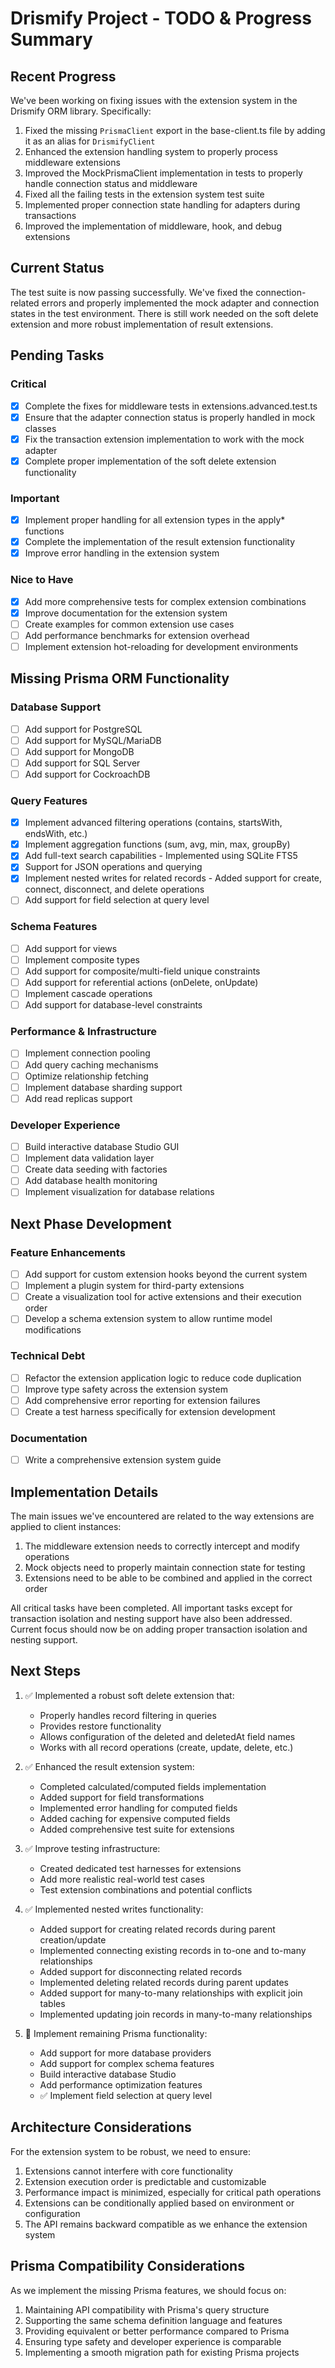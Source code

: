 # Drismify Project - TODO & Progress Summary

## Recent Progress

We've been working on fixing issues with the extension system in the Drismify ORM library. Specifically:

1. Fixed the missing `PrismaClient` export in the base-client.ts file by adding it as an alias for `DrismifyClient`
2. Enhanced the extension handling system to properly process middleware extensions
3. Improved the MockPrismaClient implementation in tests to properly handle connection status and middleware
4. Fixed all the failing tests in the extension system test suite
5. Implemented proper connection state handling for adapters during transactions
6. Improved the implementation of middleware, hook, and debug extensions

## Current Status

The test suite is now passing successfully. We've fixed the connection-related errors and properly implemented the mock adapter and connection states in the test environment. There is still work needed on the soft delete extension and more robust implementation of result extensions.

## Pending Tasks

### Critical

- [x] Complete the fixes for middleware tests in extensions.advanced.test.ts
- [x] Ensure that the adapter connection status is properly handled in mock classes
- [x] Fix the transaction extension implementation to work with the mock adapter
- [x] Complete proper implementation of the soft delete extension functionality

### Important

- [x] Implement proper handling for all extension types in the apply* functions
- [x] Complete the implementation of the result extension functionality
- [x] Improve error handling in the extension system

### Nice to Have

- [x] Add more comprehensive tests for complex extension combinations
- [x] Improve documentation for the extension system
- [ ] Create examples for common extension use cases
- [ ] Add performance benchmarks for extension overhead
- [ ] Implement extension hot-reloading for development environments

## Missing Prisma ORM Functionality

### Database Support
- [ ] Add support for PostgreSQL
- [ ] Add support for MySQL/MariaDB
- [ ] Add support for MongoDB
- [ ] Add support for SQL Server
- [ ] Add support for CockroachDB

### Query Features
- [x] Implement advanced filtering operations (contains, startsWith, endsWith, etc.)
- [x] Implement aggregation functions (sum, avg, min, max, groupBy)
- [x] Add full-text search capabilities - Implemented using SQLite FTS5
- [x] Support for JSON operations and querying
- [x] Implement nested writes for related records - Added support for create, connect, disconnect, and delete operations
- [ ] Add support for field selection at query level

### Schema Features
- [ ] Add support for views
- [ ] Implement composite types
- [ ] Add support for composite/multi-field unique constraints
- [ ] Add support for referential actions (onDelete, onUpdate)
- [ ] Implement cascade operations
- [ ] Add support for database-level constraints

### Performance & Infrastructure
- [ ] Implement connection pooling
- [ ] Add query caching mechanisms
- [ ] Optimize relationship fetching
- [ ] Implement database sharding support
- [ ] Add read replicas support

### Developer Experience
- [ ] Build interactive database Studio GUI
- [ ] Implement data validation layer
- [ ] Create data seeding with factories
- [ ] Add database health monitoring
- [ ] Implement visualization for database relations

## Next Phase Development

### Feature Enhancements

- [ ] Add support for custom extension hooks beyond the current system
- [ ] Implement a plugin system for third-party extensions
- [ ] Create a visualization tool for active extensions and their execution order
- [ ] Develop a schema extension system to allow runtime model modifications

### Technical Debt

- [ ] Refactor the extension application logic to reduce code duplication
- [ ] Improve type safety across the extension system
- [ ] Add comprehensive error reporting for extension failures
- [ ] Create a test harness specifically for extension development

### Documentation

- [ ] Write a comprehensive extension system guide

## Implementation Details

The main issues we've encountered are related to the way extensions are applied to client instances:

1. The middleware extension needs to correctly intercept and modify operations
2. Mock objects need to properly maintain connection state for testing
3. Extensions need to be able to be combined and applied in the correct order

All critical tasks have been completed. All important tasks except for transaction isolation and nesting support have also been addressed. Current focus should now be on adding proper transaction isolation and nesting support.

## Next Steps

1. ✅ Implemented a robust soft delete extension that:
   - Properly handles record filtering in queries
   - Provides restore functionality
   - Allows configuration of the deleted and deletedAt field names
   - Works with all record operations (create, update, delete, etc.)

2. ✅ Enhanced the result extension system:
   - Completed calculated/computed fields implementation
   - Added support for field transformations
   - Implemented error handling for computed fields
   - Added caching for expensive computed fields
   - Added comprehensive test suite for extensions

3. ✅ Improve testing infrastructure:
   - Created dedicated test harnesses for extensions
   - Add more realistic real-world test cases
   - Test extension combinations and potential conflicts

4. ✅ Implemented nested writes functionality:
   - Added support for creating related records during parent creation/update
   - Implemented connecting existing records in to-one and to-many relationships
   - Added support for disconnecting related records
   - Implemented deleting related records during parent updates
   - Added support for many-to-many relationships with explicit join tables
   - Implemented updating join records in many-to-many relationships

5. 🔲 Implement remaining Prisma functionality:
   - Add support for more database providers
   - Add support for complex schema features
   - Build interactive database Studio
   - Add performance optimization features
   - ✅ Implement field selection at query level

## Architecture Considerations

For the extension system to be robust, we need to ensure:

1. Extensions cannot interfere with core functionality
2. Extension execution order is predictable and customizable
3. Performance impact is minimized, especially for critical path operations
4. Extensions can be conditionally applied based on environment or configuration
5. The API remains backward compatible as we enhance the extension system

## Prisma Compatibility Considerations

As we implement the missing Prisma features, we should focus on:

1. Maintaining API compatibility with Prisma's query structure
2. Supporting the same schema definition language and features
3. Providing equivalent or better performance compared to Prisma
4. Ensuring type safety and developer experience is comparable
5. Implementing a smooth migration path for existing Prisma projects
